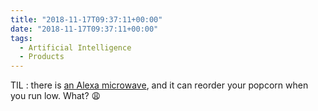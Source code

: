 ```yaml
---
title: "2018-11-17T09:37:11+00:00"
date: "2018-11-17T09:37:11+00:00"
tags:
  - Artificial Intelligence
  - Products
---
```


TIL : there is [an Alexa microwave](https://www.amazon.com/AmazonBasics-Microwave-Compact-Works-Alexa/dp/B07894S727), and it can reorder your popcorn when you run low. What? 😩
